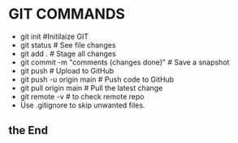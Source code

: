 # GIT COMMANDS

* git init         #Initilaize GIT
* git status       # See file changes
* git add .        # Stage all changes
* git commit -m "comments (changes done)" # Save a snapshot
* git push         # Upload to GitHub
* git push -u origin main    # Push code to GitHub
* git pull origin main       # Pull the latest change
* git remote -v     # to check remote repo
* Use .gitignore to skip unwanted files.

## the End
